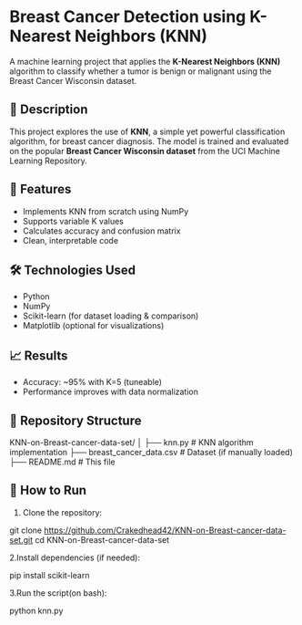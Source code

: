 # Breast Cancer Detection using K-Nearest Neighbors (KNN)

A machine learning project that applies the **K-Nearest Neighbors (KNN)** algorithm to classify whether a tumor is benign or malignant using the Breast Cancer Wisconsin dataset.

## 📌 Description

This project explores the use of **KNN**, a simple yet powerful classification algorithm, for breast cancer diagnosis. The model is trained and evaluated on the popular **Breast Cancer Wisconsin dataset** from the UCI Machine Learning Repository.

## 🚀 Features

- Implements KNN from scratch using NumPy
- Supports variable K values
- Calculates accuracy and confusion matrix
- Clean, interpretable code

## 🛠️ Technologies Used

- Python
- NumPy
- Scikit-learn (for dataset loading & comparison)
- Matplotlib (optional for visualizations)

## 📈 Results

- Accuracy: ~95% with K=5 (tuneable)
- Performance improves with data normalization

## 📂 Repository Structure
KNN-on-Breast-cancer-data-set/
│
├── knn.py # KNN algorithm implementation
├── breast_cancer_data.csv # Dataset (if manually loaded)
├── README.md # This file



## 🔧 How to Run

1. Clone the repository:

git clone https://github.com/Crakedhead42/KNN-on-Breast-cancer-data-set.git
cd KNN-on-Breast-cancer-data-set


2.Install dependencies (if needed):

pip install scikit-learn


3.Run the script(on bash):

python knn.py





